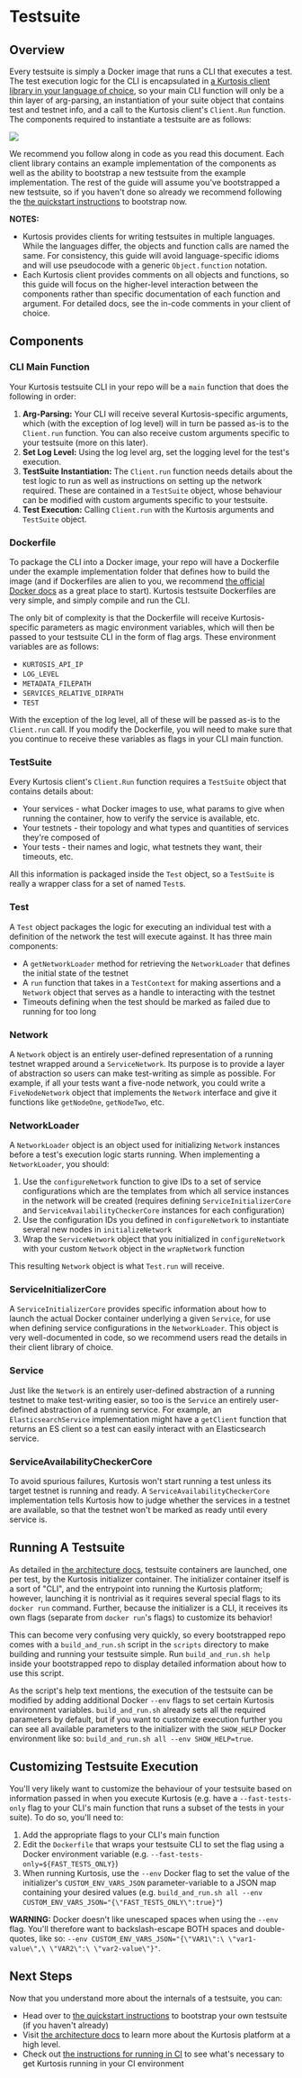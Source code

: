 Testsuite
=========
Overview
--------
Every testsuite is simply a Docker image that runs a CLI that executes a test. The test execution logic for the CLI is encapsulated in [a Kurtosis client library in your language of choice](https://github.com/kurtosis-tech/kurtosis-docs/blob/master/supported-languages.md), so your main CLI function will only be a thin layer of arg-parsing, an instantiation of your suite object that contains test and testnet info, and a call to the Kurtosis client's `Client.Run` function. The components required to instantiate a testsuite are as follows:

![](./images/testsuite-architecture.png)

We recommend you follow along in code as you read this document. Each client library contains an example implementation of the components as well as the ability to bootstrap a new testsuite from the example implementation. The rest of the guide will assume you've bootstrapped a new testsuite, so if you haven't done so already we recommend following the [the quickstart instructions](./quickstart.md) to bootstrap now.

**NOTES:**
* Kurtosis provides clients for writing testsuites in multiple languages. While the languages differ, the objects and function calls are named the same. For consistency, this guide will avoid language-specific idioms and will use pseudocode with a generic `Object.function` notation.
* Each Kurtosis client provides comments on all objects and functions, so this guide will focus on the higher-level interaction between the components rather than specific documentation of each function and argument. For detailed docs, see the in-code comments in your client of choice.

Components
----------
### CLI Main Function
Your Kurtosis testsuite CLI in your repo will be a `main` function that does the following in order:

1. **Arg-Parsing:** Your CLI will receive several Kurtosis-specific arguments, which (with the exception of log level) will in turn be passed as-is to the `Client.run` function. You can also receive custom arguments specific to your testsuite (more on this later).
2. **Set Log Level:** Using the log level arg, set the logging level for the test's execution.
3. **TestSuite Instantiation:** The `Client.run` function needs details about the test logic to run as well as instructions on setting up the network required. These are contained in a `TestSuite` object, whose behaviour can be modified with custom arguments specific to your testsuite.
4. **Test Execution:** Calling `Client.run` with the Kurtosis arguments and `TestSuite` object.

### Dockerfile
To package the CLI into a Docker image, your repo will have a Dockerfile under the example implementation folder that defines how to build the image (and if Dockerfiles are alien to you, we recommend [the official Docker docs](https://docs.docker.com/get-started/) as a great place to start). Kurtosis testsuite Dockerfiles are very simple, and simply compile and run the CLI. 

The only bit of complexity is that the Dockerfile will receive Kurtosis-specific parameters as magic environment variables, which will then be passed to your testsuite CLI in the form of flag args. These environment variables are as follows:

* `KURTOSIS_API_IP`
* `LOG_LEVEL`
* `METADATA_FILEPATH`
* `SERVICES_RELATIVE_DIRPATH`
* `TEST`

With the exception of the log level, all of these will be passed as-is to the `Client.run` call. If you modify the Dockerfile, you will need to make sure that you continue to receive these variables as flags in your CLI main function.

### TestSuite
Every Kurtosis client's `Client.Run` function requires a `TestSuite` object that contains details about:

* Your services - what Docker images to use, what params to give when running the container, how to verify the service is available, etc.
* Your testnets - their topology and what types and quantities of services they're composed of
* Your tests - their names and logic, what testnets they want, their timeouts, etc.

All this information is packaged inside the `Test` object, so a `TestSuite` is really a wrapper class for a set of named `Test`s.

### Test
A `Test` object packages the logic for executing an individual test with a definition of the network the test will execute against. It has three main components:

* A `getNetworkLoader` method for retrieving the `NetworkLoader` that defines the initial state of the testnet
* A `run` function that takes in a `TestContext` for making assertions and a `Network` object that serves as a handle to interacting with the testnet
* Timeouts defining when the test should be marked as failed due to running for too long

### Network
A `Network` object is an entirely user-defined representation of a running testnet wrapped around a `ServiceNetwork`. Its purpose is to provide a layer of abstraction so users can make test-writing as simple as possible. For example, if all your tests want a five-node network, you could write a `FiveNodeNetwork` object that implements the `Network` interface and give it functions like `getNodeOne`, `getNodeTwo`, etc. 

### NetworkLoader
A `NetworkLoader` object is an object used for initializing `Network` instances before a test's execution logic starts running. When implementing a `NetworkLoader`, you should:

1. Use the `configureNetwork` function to give IDs to a set of service configurations which are the templates from which all service instances in the network will be created (requires defining `ServiceInitializerCore` and `ServiceAvailabilityCheckerCore` instances for each configuration)
2. Use the configuration IDs you defined in `configureNetwork` to instantiate several new nodes in `initializeNetwork`
3. Wrap the `ServiceNetwork` object that you initialized in `configureNetwork` with your custom `Network` object in the `wrapNetwork` function

This resulting `Network` object is what `Test.run` will receive.

### ServiceInitializerCore
A `ServiceInitializerCore` provides specific information about how to launch the actual Docker container underlying a given `Service`, for use when defining service configurations in the `NetworkLoader`. This object is very well-documented in code, so we recommend users read the details in their client library of choice.

### Service
Just like the `Network` is an entirely user-defined abstraction of a running testnet to make test-writing easier, so too is the `Service` an entirely user-defined abstraction of a running service. For example, an `ElasticsearchService` implementation might have a `getClient` function that returns an ES client so a test can easily interact with an Elasticsearch service.

### ServiceAvailabilityCheckerCore
To avoid spurious failures, Kurtosis won't start running a test unless its target testnet is running and ready. A `ServiceAvailabilityCheckerCore` implementation tells Kurtosis how to judge whether the services in a testnet are available, so that the testnet won't be marked as ready until every service is.

Running A Testsuite
-------------------
As detailed in [the architecture docs](./architecture.md), testsuite containers are launched, one per test, by the Kurtosis initializer container. The initializer container itself is a sort of "CLI", and the entrypoint into running the Kurtosis platform; however, launching it is nontrivial as it requires several special flags to its `docker run` command. Further, because the initializer is a CLI, it receives its own flags (separate from `docker run`'s flags) to customize its behavior!

This can become very confusing very quickly, so every bootstrapped repo comes with a `build_and_run.sh` script in the `scripts` directory to make building and running your testsuite simple. Run `build_and_run.sh help` inside your bootstrapped repo to display detailed information about how to use this script.

As the script's help text mentions, the execution of the testsuite can be modified by adding additional Docker `--env` flags to set certain Kurtosis environment variables. `build_and_run.sh` already sets all the required parameters by default, but if you want to customize execution further you can see all available parameters to the initializer with the `SHOW_HELP` Docker environment like so: `build_and_run.sh all --env SHOW_HELP=true`.

Customizing Testsuite Execution
-------------------------------
You'll very likely want to customize the behaviour of your testsuite based on information passed in when you execute Kurtosis (e.g. have a `--fast-tests-only` flag to your CLI's main function that runs a subset of the tests in your suite). To do so, you'll need to:

1. Add the appropriate flags to your CLI's main function
1. Edit the `Dockerfile` that wraps your testsuite CLI to set the flag using a Docker environment variable (e.g. `--fast-tests-only=${FAST_TESTS_ONLY}`)
1. When running Kurtosis, use the `--env` Docker flag to set the value of the initializer's `CUSTOM_ENV_VARS_JSON` parameter-variable to a JSON map containing your desired values (e.g. `build_and_run.sh all --env CUSTOM_ENV_VARS_JSON="{\"FAST_TESTS_ONLY\":true}"`)

**WARNING:** Docker doesn't like unescaped spaces when using the `--env` flag. You'll therefore want to backslash-escape BOTH spaces and double-quotes, like so: `--env CUSTOM_ENV_VARS_JSON="{\"VAR1\":\ \"var1-value\",\ \"VAR2\":\ \"var2-value\"}"`.

Next Steps
----------
Now that you understand more about the internals of a testsuite, you can:

* Head over to [the quickstart instructions](./quickstart.md) to bootstrap your own testsuite (if you haven't already)
* Visit [the architecture docs](./architecture.md) to learn more about the Kurtosis platform at a high level.
* Check out [the instructions for running in CI](./running-in-ci.md) to see what's necessary to get Kurtosis running in your CI environment
